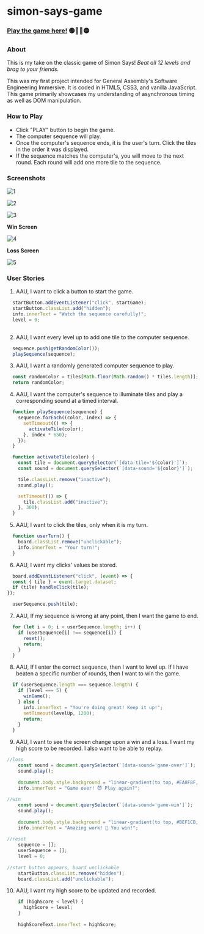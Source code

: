 # simon-says-game

### <b><a href="https://bardirl.github.io/simon-says-game">Play the game here!</a></b> 🟢🔴🔵🟡

<h3>About</h3>
<p>This is my take on the classic game of Simon Says! <em>Beat all 12 levels and brag to your friends.</em></p>
<p>This was my first project intended for General Assembly's Software Engineering Immersive. It is coded in HTML5, CSS3, and vanilla JavaScript. This game primarily showcases my understanding of asynchronous timing as well as DOM manipulation.</p>

<h3>How to Play</h3>
<ul>
  <li>Click "PLAY" button to begin the game.</li>
  <li>The computer sequence will play.</li>
  <li>Once the computer's sequence ends, it is the user's turn. Click the tiles in the order it was displayed.</li>
  <li>If the sequence matches the computer's, you will move to the next round. Each round will add one more tile to the sequence.</li>
</ul>

<h3>Screenshots</h3>
 
![1](https://user-images.githubusercontent.com/115611931/211066390-4d9c82c6-e37e-464e-b869-5aa74adea9c4.png)

![2](https://user-images.githubusercontent.com/115611931/211066718-1107d2e1-0ed9-4728-9100-65e6f1babd9f.png)

![3](https://user-images.githubusercontent.com/115611931/211066830-224ce5b7-0b66-4d7b-95bc-6967a10b760b.png)

<b>Win Screen</b>

![4](https://user-images.githubusercontent.com/115611931/211066876-1bc143b7-fe2f-4089-998f-97bd7b05e9d8.png)

<b>Loss Screen</b>

![5](https://user-images.githubusercontent.com/115611931/211066903-de1048d7-a85a-4d3c-b1e9-6a9b940d5bc7.png)

<h3>User Stories</h3>

1. AAU, I want to click a button to start the game.

```js
  startButton.addEventListener("click", startGame);
  startButton.classList.add("hidden");
  info.innerText = "Watch the sequence carefully!";
  level = 0;
  
```
2. AAU, I want every level up to add one tile to the computer sequence.

```js
  sequence.push(getRandomColor());
  playSequence(sequence);
```

3. AAU, I want a randomly generated computer sequence to play.

```js
  const randomColor = tiles[Math.floor(Math.random() * tiles.length)];
  return randomColor;
```

4. AAU, I want the computer's sequence to illuminate tiles and play a corresponding sound at a timed interval.

```js
  function playSequence(sequence) {
    sequence.forEach((color, index) => {
      setTimeout(() => {
        activateTile(color);
      }, index * 650);
    });
  }

  function activateTile(color) {
    const tile = document.querySelector(`[data-tile='${color}']`);
    const sound = document.querySelector(`[data-sound='${color}']`);

    tile.classList.remove("inactive");
    sound.play();

    setTimeout(() => {
      tile.classList.add("inactive");
    }, 300);
  }
```

5. AAU, I want to click the tiles, only when it is my turn.

```js
  function userTurn() {
    board.classList.remove("unclickable");
    info.innerText = "Your turn!";
  }
```

6. AAU, I want my clicks' values be stored.

```js
  board.addEventListener("click", (event) => {
  const { tile } = event.target.dataset;
  if (tile) handleClick(tile);
});

  userSequence.push(tile);
```

7. AAU, If my sequence is wrong at any point, then I want the game to end.

```js
  for (let i = 0; i < userSequence.length; i++) {
    if (userSequence[i] !== sequence[i]) {
      reset();
      return;
    }
  }

```

8. AAU, If I enter the correct sequence, then I want to level up. If I have beaten a specific number of rounds, then I want to win the game.

```js
  if (userSequence.length === sequence.length) {
    if (level === 5) {
      winGame();
    } else {
      info.innerText = "You're doing great! Keep it up!";
      setTimeout(levelUp, 1200);
      return;
    }
  }
```

9. AAU, I want to see the screen change upon a win and a loss. I want my high score to be recorded. I also want to be able to replay.

```js
//loss
    const sound = document.querySelector(`[data-sound='game-over']`);
    sound.play();
    
    document.body.style.background = "linear-gradient(to top, #EA8F8F, #C12727)";
    info.innerText = "Game over! 😈 Play again?";
    
//win
    const sound = document.querySelector(`[data-sound='game-win']`);
    sound.play();
    
    document.body.style.background = "linear-gradient(to top, #BEF1CB, #60BC77)";
    info.innerText = "Amazing work! 🤩 You win!";
    
//reset
    sequence = [];
    userSequence = [];
    level = 0;
    
//start button appears, board unclickable
    startButton.classList.remove("hidden");
    board.classList.add("unclickable");
```

10. AAU, I want my high score to be updated and recorded.

```js
    if (highScore < level) {
      highScore = level;
    }
    
    highScoreText.innerText = highScore;
```

